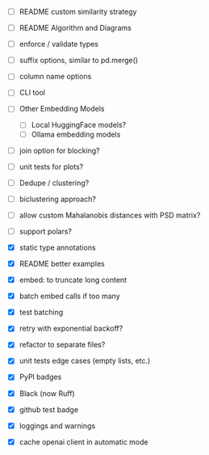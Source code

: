 - [ ] README custom similarity strategy
- [ ] README Algorithm  and Diagrams
- [ ] enforce / validate types
- [ ] suffix options, similar to pd.merge()
- [ ] column name options
- [ ] CLI tool

- [ ] Other Embedding Models
    - [ ] Local HuggingFace models?
    - [ ] Ollama embedding models
- [ ] join option for blocking?
- [ ] unit tests for plots?
- [ ] Dedupe / clustering?
- [ ] biclustering approach?
- [ ] allow custom Mahalanobis distances with PSD matrix?
- [ ] support polars?

- [X] static type annotations
- [X] README better examples
- [X] embed: to truncate long content
- [X] batch embed calls if too many
- [X] test batching
- [X] retry with exponential backoff?
- [X] refactor to separate files?
- [X] unit tests edge cases (empty lists, etc.)
- [x] PyPI badges
- [X] Black (now Ruff)
- [X] github test badge
- [X] loggings and warnings
- [X] cache openai client in automatic mode
